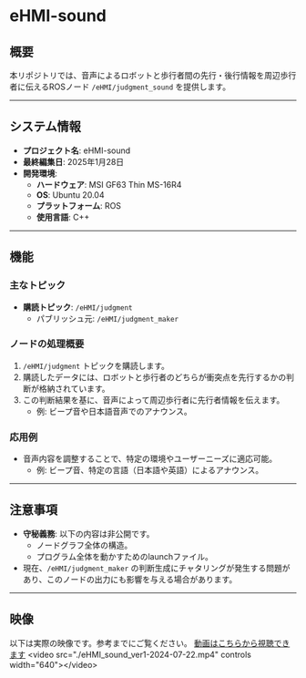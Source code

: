 # eHMI-sound

## 概要
本リポジトリでは、音声によるロボットと歩行者間の先行・後行情報を周辺歩行者に伝えるROSノード `/eHMI/judgment_sound` を提供します。

---

## システム情報
- **プロジェクト名**: eHMI-sound
- **最終編集日**: 2025年1月28日
- **開発環境**:
  - **ハードウェア**: MSI GF63 Thin MS-16R4
  - **OS**: Ubuntu 20.04
  - **プラットフォーム**: ROS
  - **使用言語**: C++

---

## 機能
### 主なトピック
- **購読トピック**: `/eHMI/judgment`
  - パブリッシュ元: `/eHMI/judgment_maker`

### ノードの処理概要
1. `/eHMI/judgment` トピックを購読します。
2. 購読したデータには、ロボットと歩行者のどちらが衝突点を先行するかの判断が格納されています。
3. この判断結果を基に、音声によって周辺歩行者に先行者情報を伝えます。
   - 例: ビープ音や日本語音声でのアナウンス。

### 応用例
- 音声内容を調整することで、特定の環境やユーザーニーズに適応可能。
  - 例: ビープ音、特定の言語（日本語や英語）によるアナウンス。

---

## 注意事項
- **守秘義務**: 以下の内容は非公開です。
  - ノードグラフ全体の構造。
  - プログラム全体を動かすためのlaunchファイル。
- 現在、`/eHMI/judgment_maker` の判断生成にチャタリングが発生する問題があり、このノードの出力にも影響を与える場合があります。

---

## 映像
以下は実際の映像です。参考までにご覧ください。
[動画はこちらから視聴できます]([https://example.com/your-video-link](https://youtube.com/shorts/LdvUZUPPug0))
<video src="./eHMI_sound_ver1-2024-07-22.mp4" controls width="640"></video>

